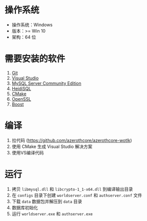 
# 操作系统
* 操作系统：Windows
* 版本：>= Win 10
* 架构：64 位

# 需要安装的软件
1. [Git](https://git-scm.com/download/win)
2. [Visual Studio](https://visualstudio.microsoft.com/downloads)
3. [MySQL Server Community Edition](https://dev.mysql.com/downloads/mysql/8.0.html)
4. [HeidiSQL](https://www.heidisql.com/download.php)
5. [CMake](https://cmake.org/download/)
6. [OpenSSL](http://www.slproweb.com/products/Win32OpenSSL.html)
7. [Boost](https://www.boost.org/users/download/)

# 编译
1. 拉代码 (https://github.com/azerothcore/azerothcore-wotlk)
2. 使用 CMake 生成 Visual Studio 解决方案
3. 使用VS编译代码

# 运行
1. 拷贝 `libmysql.dll` 和 `libcrypto-1_1-x64.dll` 到编译输出目录
2. 在 `configs` 目录下创建 `worldserver.conf` 和 `authserver.conf` 文件
3. 下载 `data` 数据包并解压到 `data` 目录
4. 数据库初始化
5. 运行 `worldserver.exe` 和 `authserver.exe`
